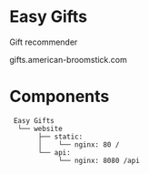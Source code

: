 # Easy Gifts
Gift recommender

gifts.american-broomstick.com

# Components
```
 Easy Gifts
  └── website
       ├── static: 
       │    └── nginx: 80 /
       └── api: 
            └── nginx: 8080 /api
```
